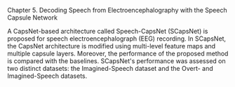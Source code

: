 Chapter 5.	Decoding Speech from Electroencephalography with the Speech Capsule Network

A CapsNet-based architecture called Speech-CapsNet (SCapsNet) is proposed for speech electroencephalograph (EEG) recording. In SCapsNet, the CapsNet architecture is modified using multi-level feature maps and multiple capsule layers. Moreover, the performance of the proposed method is compared with the baselines. SCapsNet's performance was assessed on two distinct datasets: the Imagined-Speech dataset and the Overt- and Imagined-Speech datasets.
